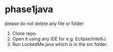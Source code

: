 # phase1java
please do not delete any file or folder

1. Clone repo.
2. Open it using any IDE for e.g. Eclipse/IntelliJ.
3. Run LockedMe.java which is in the src folder.
